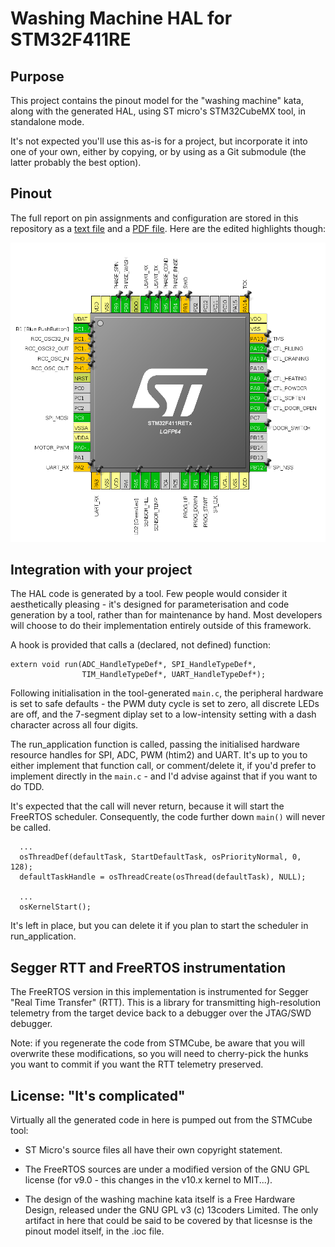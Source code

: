 # Washing Machine HAL for STM32F411RE

## Purpose

This project contains the pinout model for the "washing machine" kata,
along with the generated HAL, using ST micro's STM32CubeMX tool, in
standalone mode.

It's not expected you'll use this as-is for a project, but incorporate
it into one of your own, either by copying, or by using as a Git
submodule (the latter probably the best option).

## Pinout

The full report on pin assignments and configuration are stored in
this repository as a [text file](nucleo-f411re.txt) and a [PDF
file](nucleo-f411re.pdf). Here are the edited highlights though:

![pinout](pinout_image.png)

## Integration with your project

The HAL code is generated by a tool. Few people would consider it
aesthetically pleasing - it's designed for parameterisation and code
generation by a tool, rather than for maintenance by hand. Most
developers will choose to do their implementation entirely outside of
this framework.

A hook is provided that calls a (declared, not defined) function:

```
extern void run(ADC_HandleTypeDef*, SPI_HandleTypeDef*,
                TIM_HandleTypeDef*, UART_HandleTypeDef*);
```

Following initialisation in the tool-generated `main.c`, the
peripheral hardware is set to safe defaults - the PWM duty cycle is
set to zero, all discrete LEDs are off, and the 7-segment diplay set
to a low-intensity setting with a dash character across all four
digits.

The run_application function is called, passing the initialised
hardware resource handles for SPI, ADC, PWM (htim2) and UART. It's up
to you to either implement that function call, or comment/delete it,
if you'd prefer to implement directly in the `main.c` - and I'd advise
against that if you want to do TDD.

It's expected that the call will never return, because it will start
the FreeRTOS scheduler. Consequently, the code further down `main()`
will never be called.

```
  ...
  osThreadDef(defaultTask, StartDefaultTask, osPriorityNormal, 0, 128);
  defaultTaskHandle = osThreadCreate(osThread(defaultTask), NULL);

  ...
  osKernelStart();
```

It's left in place, but you can delete it if you plan to start the
scheduler in run_application.

## Segger RTT and FreeRTOS instrumentation

The FreeRTOS version in this implementation is instrumented for Segger
"Real Time Transfer" (RTT). This is a library for transmitting
high-resolution telemetry from the target device back to a debugger
over the JTAG/SWD debugger.

Note: if you regenerate the code from STMCube, be aware that you will
overwrite these modifications, so you will need to cherry-pick the
hunks you want to commit if you want the RTT telemetry preserved.

## License: "It's complicated"

Virtually all the generated code in here is pumped out from the
STMCube tool:

- ST Micro's source files all have their own copyright statement.

- The FreeRTOS sources are under a modified version of the GNU GPL
  license (for v9.0 - this changes in the v10.x kernel to
  MIT...).

- The design of the washing machine kata itself is a Free Hardware
  Design, released under the GNU GPL v3 (c) 13coders Limited. The only
  artifact in here that could be said to be covered by that licesnse
  is the pinout model itself, in the .ioc file.

